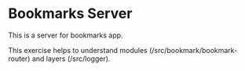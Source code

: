 # Bookmarks Server

This is a server for bookmarks app.

This exercise helps to understand modules (/src/bookmark/bookmark-router) and layers (/src/logger).